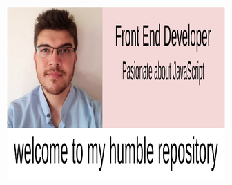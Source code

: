<div align="center">
	<a href="https://github.com/rashadataf/rashadataf/header.svg">
		<img src="https://github.com/rashadataf/rashadataf/raw/master/header.svg?sanitize=true" width="800" height="400">
	</a>
</div>
